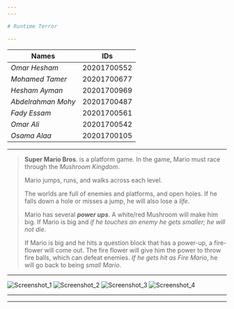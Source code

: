 ```yaml
---
---

# Runtime Terror  

---
```


| Names              | IDs         |
| ------------------ | :---------: |
| *Omar Hesham*      | 20201700552 |
| *Mohamed Tamer*    | 20201700677 |
| *Hesham Ayman*     | 20201700969 |
| *Abdelrahman Mohy* | 20201700487 |
| *Fady Essam*       | 20201700561 |
| *Omar Ali*         | 20201700542 |
| *Osama Alaa*       | 20201700105 |

---

> **Super Mario Bros**. is a platform game. In the game, Mario must race through the *Mushroom Kingdom*.
> 
> Mario jumps, runs, and walks across each level.
> 
> The worlds are full of enemies and platforms, and open holes. If he falls down a hole or misses a jump, he will also lose a *life*.
> 
> Mario has several ***power ups***. A white/red Mushroom will make him big. If Mario is big and *if he touches an enemy he gets smaller; he will not die*.
> 
> If Mario is big and he hits a question block that has a power-up, a fire-flower will come out. The fire flower will give him the power to throw fire balls, which can defeat enemies. *If he gets hit as Fire Mario*, he will go back to being *small Mario*.

---

![Screenshot_1][1]
![Screenshot_2][2]
![Screenshot_3][3]
![Screenshot_4][4]

---
---

[1]:<>

[2]:<>

[3]:<>

[4]:<>
